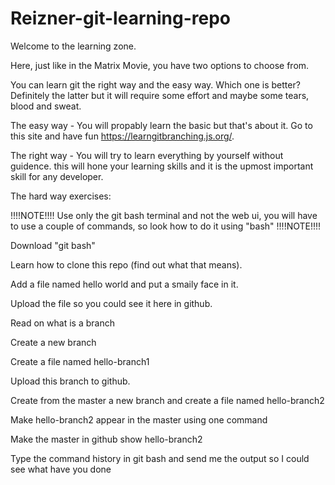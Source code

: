 # Reizner-git-learning-repo

Welcome to the learning zone.

Here, just like in the Matrix Movie, you have two options to choose from.

You can learn git the right way and the easy way. Which one is better? Definitely the latter but it will require some effort and maybe some tears, blood and sweat.

The easy way - You will propably learn the basic but that's about it. Go to this site and have fun https://learngitbranching.js.org/.

The right way - You will try to learn everything by yourself without guidence. this will hone your learning skills and it is the upmost important skill for any developer.

The hard way exercises:

!!!!NOTE!!!!
Use only the git bash terminal and not the web ui,
you will have to use a couple of commands, so look how to do it using "bash"
!!!!NOTE!!!!

Download "git bash"

Learn how to clone this repo (find out what that means).

Add a file named hello world and put a smaily face in it.

Upload the file so you could see it here in github.

Read on what is a branch

Create a new branch

Create a file named hello-branch1

Upload this branch to github.

Create from the master a new branch and create a file named hello-branch2

Make hello-branch2 appear in the master using one command

Make the master in github show hello-branch2

Type the command history in git bash and send me the output so I could see what have you done
